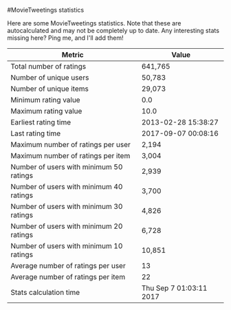 #MovieTweetings statistics

Here are some MovieTweetings statistics. Note that these are autocalculated and may not be completely up to date. Any interesting stats missing here? Ping me, and I'll add them!

Metric | Value
--- | ---
Total number of ratings                 | 641,765
Number of unique users                  | 50,783
Number of unique items                  | 29,073
Minimum rating value                    | 0.0
Maximum rating value                    | 10.0
Earliest rating time                    | 2013-02-28 15:38:27
Last rating time                        | 2017-09-07 00:08:16
Maximum number of ratings per user      | 2,194
Maximum number of ratings per item      | 3,004
Number of users with minimum 50 ratings | 2,939
Number of users with minimum 40 ratings | 3,700
Number of users with minimum 30 ratings | 4,826
Number of users with minimum 20 ratings | 6,728
Number of users with minimum 10 ratings | 10,851
Average number of ratings per user      | 13
Average number of ratings per item      | 22
Stats calculation time                  | Thu Sep  7 01:03:11 2017

